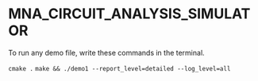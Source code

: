 # MNA_CIRCUIT_ANALYSIS_SIMULATOR

To run any demo file, write these commands in the terminal.

`cmake .`
`make && ./demo1 --report_level=detailed --log_level=all`
